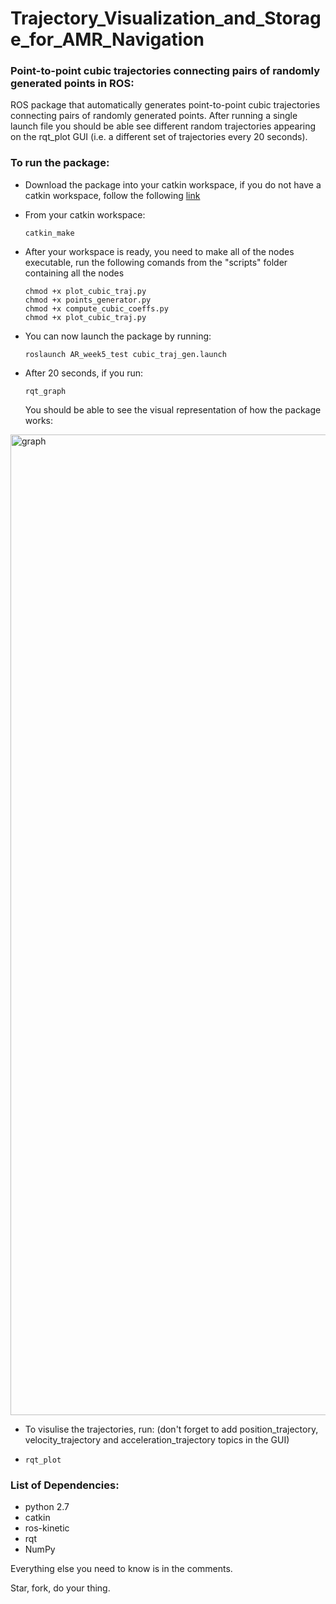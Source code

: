 # Trajectory_Visualization_and_Storage_for_AMR_Navigation
### Point-to-point cubic trajectories connecting pairs of randomly generated points in ROS:

ROS package that automatically generates point-to-point cubic trajectories connecting pairs of randomly generated points. After running a single launch file you should be able see different random trajectories appearing on the rqt_plot GUI (i.e. a different set of trajectories every 20 seconds).

### To run the package:

- Download the package into your catkin workspace, if you do not have a catkin workspace, follow the following [link](https://wiki.ros.org/catkin/Tutorials/create_a_workspace)

- From your catkin workspace:

  ```shell
  catkin_make
  ```

- After your workspace is ready, you need to make all of the nodes executable, run the following comands from the "scripts" folder containing all the nodes

  ```shell
  chmod +x plot_cubic_traj.py
  chmod +x points_generator.py
  chmod +x compute_cubic_coeffs.py
  chmod +x plot_cubic_traj.py
  ```

- You can now launch the package by running:

  ```shells
  roslaunch AR_week5_test cubic_traj_gen.launch
  ```

- After 20 seconds, if you run:

  ```
  rqt_graph
  ```

  You should be able to see the visual representation of how the package works:

<img width="1569" alt="graph" src="https://github.com/thorpunurisriam/Trajectory_Visualization_and_Storage_for_AMR_Navigation/assets/124619947/ed031316-1410-48fe-9d8c-17b285b631d4">

- To visulise the trajectories, run: (don't forget to add position_trajectory, velocity_trajectory and acceleration_trajectory topics in the GUI)

- ```
  rqt_plot
  ```

### List of Dependencies:

- python 2.7
- catkin
- ros-kinetic
- rqt
- NumPy

Everything else you need to know is in the comments.

Star, fork, do your thing.
